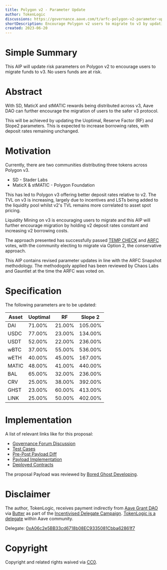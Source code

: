 ```yaml
---
title: Polygon v2 - Parameter Update
author: TokenLogic
discussions: https://governance.aave.com/t/arfc-polygon-v2-parameter-update/12817
shortDescription: Encourage Polygon v2 users to migrate to v3 by updating Uoptimal, Reserve Factor and Slope2 paramters on Polygon v2.
created: 2023-06-20
---
```


# Simple Summary

This AIP will update risk parameters on Polygon v2 to encourage users to migrate funds to v3. No users funds are at risk.

# Abstract

With SD, MaticX and stMATIC rewards being distributed across v3, Aave DAO can further encourage the migration of users to the safer v3 protocol. 

This will be achieved by updating the Uoptimal, Reserve Factor (RF) and Slope2 parameters. This is expected to increase borrowing rates, with deposit rates remaining unchanged. 

# Motivation

Currently, there are two communities distributing three tokens across Polygon v3. 

* SD - Stader Labs
* MaticX & stMATIC - Polygon Foundation

This has led to Polygon v3 offering better deposit rates relative to v2. The TVL on v3 is increasing, largely due to incentives and LSTs being added to the liquidity pool whilst v2's TVL remains more correlated to asset spot pricing.

Liquidity Mining on v3 is encouraging users to migrate and this AIP will further encourage migration by holding v2 deposit rates constant and increasing v2 borrowing costs.

The approach presented has successfully passed [TEMP CHECK](https://snapshot.org/#/aave.eth/proposal/0x478169c0840488588b31d7e23b889b5f9442057db9c7a5b9b6cfdd61fe7108ff) and [ARFC](https://snapshot.org/#/aave.eth/proposal/0x013f763e92d253926bc7f04d79138593a1b31c969a34db7f0955e46850c796d9) votes, with the community electing to migrate via Option 2, the conservative approach. 

This AIP contains revised parameter updates in line with the ARFC Snapshot methodology. The methodogoly applied has been reviewed by Chaos Labs and Gauntlet at the time the ARFC was voted on. 

# Specification

The following parameters are to be updated:

|Asset|Uoptimal|RF |Slope 2|
|---|---|---|---|
|DAI|71.00%|21.00%|105.00%|
|USDC|77.00%|23.00%|134.00%|
|USDT|52.00%|22.00%|236.00%|
|wBTC|37.00%|55.00%|536.00%|
|wETH|40.00%|45.00%|167.00%|
|MATIC|48.00%|41.00%|440.00%|
|BAL|65.00%|32.00%|236.00%|
|CRV|25.00%|38.00%|392.00%|
|GHST|23.00%|60.00%|413.00%|
|LINK|25.00%|50.00%|402.00%|


# Implementation

A list of relevant links like for this proposal:

* [Governance Forum Discussion](https://governance.aave.com/t/arfc-polygon-v2-parameter-update/12817)
* [Test Cases](https://github.com/defijesus/aave-proposals/blob/main/src/AaveV2PolygonRatesUpdates_20230614/AaveV2PolygonRatesUpdates_20230614.t.sol)
* [Pre-Post Payload Diff](https://github.com/defijesus/aave-proposals/blob/main/diffs/preTestPolygonUpdate20230614_proTestPolygonUpdate20230614.md)
* [Payload Implementation](https://github.com/defijesus/aave-proposals/blob/main/src/AaveV2PolygonRatesUpdates_20230614/AaveV2PolygonRatesUpdates_20230614.sol)
* [Deployed Contracts](TODO)

The proposal Payload was reviewed by [Bored Ghost Developing](https://bgdlabs.com/).

# Disclaimer

The author, TokenLogic, receives payment indirectly from [Aave Grant DAO](https://twitter.com/AaveGrants) via [Butter](https://twitter.com/butterymoney) as part of the [Incentivised Delegate Campaign](https://governance.aave.com/t/temp-check-incentivized-delegate-campaign-3-month/11732). [TokenLogic is a delegate](https://governance.aave.com/t/tokenlogic-delegate-platform/12516) within Aave community. 

Delegate: [0xA06c2e5BB33cd6718b08EC9335081Cbba62861f7](https://app.aave.com/governance/)

# Copyright

Copyright and related rights waived via [CC0](https://creativecommons.org/publicdomain/zero/1.0/).